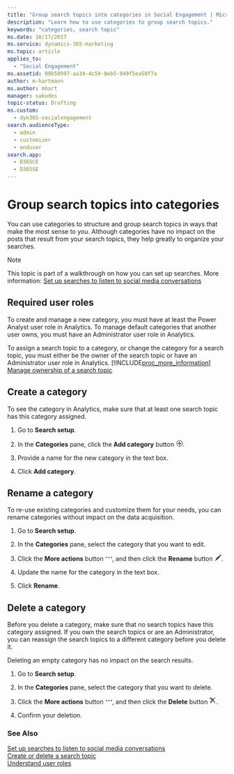 ```yaml
---
title: "Group search topics into categories in Social Engagement | Microsoft Docs"
description: "Learn how to use categories to group search topics."
keywords: "categories, search topic"
ms.date: 10/17/2017
ms.service: dynamics-365-marketing
ms.topic: article
applies_to: 
  - "Social Engagement"
ms.assetid: 09b50997-aa34-4c59-8eb5-949f5ea50f7a
author: m-hartmann
ms.author: mhart
manager: sakudes
topic-status: Drafting
ms.custom: 
  - dyn365-socialengagement
search.audienceType: 
  - admin
  - customizer
  - enduser
search.app: 
  - D365CE
  - D365SE
---
```


# Group search topics into categories
You can use categories to structure and group search topics in  ways that make the most sense to you. Although categories have no impact on the posts that result from your search topics, they help greatly to organize your searches.  
  
> [!NOTE]
>  This topic is part of a walkthrough on how you can set up searches. More information: [Set up searches to listen to social media conversations](set-up-searches.md)  
  
## Required user roles  
 To create and manage a new category, you must have at least the Power Analyst user role in Analytics. To manage default categories that another user owns, you must have an Administrator user role in Analytics.  
  
 To assign a search topic to a category, or change the category for a search topic, you must either be the owner of the search topic or have an Administrator user role in Analytics. [!INCLUDE[proc_more_information](../includes/proc-more-information.md)] [Manage ownership of a search topic](create-delete-search-topic.md#manage_ownership)  
  
## Create a category  
 To see the category in Analytics, make sure that at least one search topic has this category assigned.  
  
1.  Go to **Search setup**.  
  
2.  In the **Categories** pane, click the **Add category** button ![add button](media/add-icon.png "Add button").  
  
3.  Provide a name for the new category in the text box.  
  
4.  Click **Add category**.  
  
## Rename a category  
 To re-use existing categories and customize them for your needs, you can rename categories without impact on the data acquisition.  
  
1.  Go to **Search setup**.  
  
2.  In the **Categories** pane, select the category that you want to edit.  
  
3.  Click the **More actions** button ![more options](media/more-options-icon.png "More options"), and then click the **Rename** button ![edit button](media/edit-icon.png "Edit button").  
  
4.  Update the name for the category in the text box.  
  
5.  Click **Rename**.  
  
## Delete a category  
 Before you delete a category, make sure that no search topics have this category assigned. If you own the search topics or are an Administrator, you can reassign the search topics to a different category before you delete it.  
  
 Deleting an empty category has no impact on the search results.  
  
1.  Go to **Search setup**.  
  
2.  In the **Categories** pane, select the category that you want to delete.  
  
3.  Click the **More actions** button ![more options](media/more-options-icon.png "More options"), and then click the **Delete** button ![delete button](media/delete-icon.png "Delete button").  
  
4.  Confirm your deletion.  
  
### See Also  
 [Set up searches to listen to social media conversations](set-up-searches.md)   
 [Create or delete a search topic](create-delete-search-topic.md)   
 [Understand user roles](user-roles.md)
 
